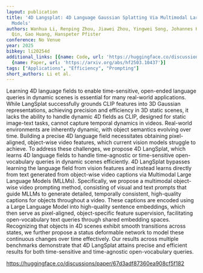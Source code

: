 ```yaml
---
layout: publication
title: '4D Langsplat: 4D Language Gaussian Splatting Via Multimodal Large Language
  Models'
authors: Wanhua Li, Renping Zhou, Jiawei Zhou, Yingwei Song, Johannes Herter, Minghan
  Qin, Gao Huang, Hanspeter Pfister
conference: No Venue
year: 2025
bibkey: li20254d
additional_links: [{name: Code, url: 'https://huggingface.co/discussions/paper/67d3adf87360ea908cf5f182'},
  {name: Paper, url: 'https://arxiv.org/abs/hf2503.10437'}]
tags: ["Applications", "Efficiency", "Prompting"]
short_authors: Li et al.
---
```

Learning 4D language fields to enable time-sensitive, open-ended language queries in dynamic scenes is essential for many real-world applications. While LangSplat successfully grounds CLIP features into 3D Gaussian representations, achieving precision and efficiency in 3D static scenes, it lacks the ability to handle dynamic 4D fields as CLIP, designed for static image-text tasks, cannot capture temporal dynamics in videos. Real-world environments are inherently dynamic, with object semantics evolving over time. Building a precise 4D language field necessitates obtaining pixel-aligned, object-wise video features, which current vision models struggle to achieve. To address these challenges, we propose 4D LangSplat, which learns 4D language fields to handle time-agnostic or time-sensitive open-vocabulary queries in dynamic scenes efficiently. 4D LangSplat bypasses learning the language field from vision features and instead learns directly from text generated from object-wise video captions via Multimodal Large Language Models (MLLMs). Specifically, we propose a multimodal object-wise video prompting method, consisting of visual and text prompts that guide MLLMs to generate detailed, temporally consistent, high-quality captions for objects throughout a video. These captions are encoded using a Large Language Model into high-quality sentence embeddings, which then serve as pixel-aligned, object-specific feature supervision, facilitating open-vocabulary text queries through shared embedding spaces. Recognizing that objects in 4D scenes exhibit smooth transitions across states, we further propose a status deformable network to model these continuous changes over time effectively. Our results across multiple benchmarks demonstrate that 4D LangSplat attains precise and efficient results for both time-sensitive and time-agnostic open-vocabulary queries.

https://huggingface.co/discussions/paper/67d3adf87360ea908cf5f182